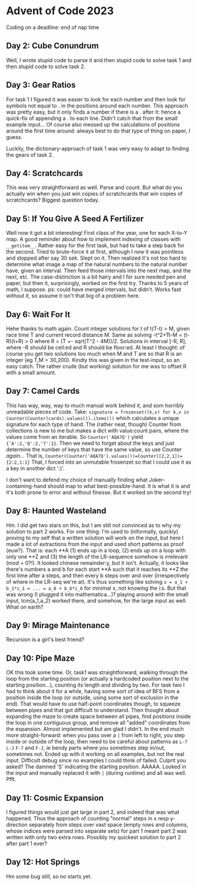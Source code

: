 # Advent of Code 2023

Coding on a deadline: end of nap time

## Day 2: Cube Conundrum

Well, I wrote stupid code to parse it and then stupid code to solve task 1 and then stupid code to solve task 2.

## Day 3: Gear Ratios

For task 1 I figured it was easier to look for each number and then look for symbols not equal to . in the positions around each number. This approach was pretty easy, but it only finds a number if there is a . after it: hence a quick-fix of appending a . to each line. Didn't catch that from the small example input... Of course also messed up the calculations of positions around the first time around: always best to do that type of thing on paper, I guess.

Luckily, the dictionary-approach of task 1 was very easy to adapt to finding the gears of task 2.

## Day 4: Scratchcards

This was very straightforward as well. Parse and count. But what do you actually win when you just win copies of scratchcards that win copies of scratchcards? Biggest question today.

## Day 5: If You Give A Seed A Fertilizer

Well now it got a bit interesting! First class of the year, one for each X-to-Y map. A good reminder about how to implement indexing of classes with `__getitem__`. Rather easy for the first task, but had to take a step back for the second. Tried to brute-force it at first, although I *new* it was pointless and stopped after say 30 sek. Slept on it. Then realized it's not too hard to determine what image a map of the natural numbers to the natural number have, given an interval. Then feed those intervals into the next map, and the next, etc. The case-distinction is a bit hairy and I for sure needed pen and paper, but then it, surprisingly, worked on the first try. Thanks to 5 years of math, I suppose. ps: could have merged intervals, but didn't. Works fast without it, so assume it isn't that big of a problem here.

## Day 6: Wait For It

Hehe thanks to math again. Count integer solutions for t of t(T-t) > M, given race time T and current record distance M. Same as solving -t^2+Tt-M = (t-R)(t+R) > 0 where R = (T +- sqrt(T^2 - 4M))/2. Solutions in interval [-R, R], where -R should be ceil:ed and R should be floor:ed. At least I thought: of course you get two solutions too much when M and T are so that R is an integer (eg T,M = 30,200). Kindly this was given in the test-input, so an easy catch. The rather crude (but working) solution for me was to offset R with a small amount.

## Day 7: Camel Cards

This has way, way, way to much manual work behind it, and som horribly unreadable pieces of code. Take:
```signature = frozenset((k,v) for k,v in Counter(Counter(cards).values()).items())```
which calculates a unique signature for each type of hand. The (rather neat, though) Counter from collections is new to me but makes a dict with value:count pairs, where the values come from an iterable. So `Counter('AQA7Q')` yield `{'A':2,'Q':2,'7':1}`. Then we need to forget about the keys and just determine the number of keys that have the same value, so use Counter *again*... That is, `Counter(Counter('AQA7Q').values())=Counter([2,2,1])={2:2,1:1}` That, I forced into an unmutable frosenzet so that I could use it as a key in another dict ':)'.

I don't want to defend my choice of manually finding what Joker-containing-hand should map to what best-possible-hand. It is what it is and it's both prone to error and without finesse. But it worked on the second try!

## Day 8: Haunted Wasteland

Hm. I did get two stars on this, but I am still not convinced as to why my solution to part 2 works. For one thing: I'm used to (informally, quickly) proving to my self that a written solution will work on the input, but here I made a lot of extractions from the input and used short patterns as proof (euw?). That is: each \*\*A (1) ends up in a loop, (2) ends up on a loop with only one \*\*Z and (3) the length of the LR-sequence somehow is irrelevant (mod = 0?!). It looked chinese remainder:y, but it isn't. Actually, it looks like there's numbers a and b for each start \*\*A such that it reaches its \*\*Z the first time after a steps, and then every b steps over and over (irrespectively of where in the LR-seq we're at). It's thus something like solving  `x = a_1 + b_1*i_1 = ... = a_6 + b_6*i_6` for minimal x, not knowing the i:s. But that was wrong (I plugged it into mathematica...)? playing around with the small input, lcm(a_1,a_2) worked there, and somehow, for the large input as well. What on earth?

## Day 9: Mirage Maintenance

Recursion is a girl's best friend?

## Day 10: Pipe Maze

OK this took some time. Or, task1 was straightforward, walking through the loop from the starting position (or actually a hardcoded position next to the starting position...), counting its length and dividing by two. For task two I had to think about it for a while, having some sort of idea of BFS from a position inside the loop (or outside, using some sort of exclusion in the end). That would have to use half-point coordinates though, to squeeze between pipes and that got difficult to understand. Then thought about expanding the maze to create space between all pipes, find positions inside the loop in one contiguous group, and remove all "added" coordinates from the expansion. Almost implemented but am glad I didn't. In the end much more straight-forward: when you pass over a `|`  from left to right, you step inside or outside of the loop, then need to be careful about patterns as `L-7` `L-J` `F-7` and `F-J`, ie bendy parts where you sometimes step in/out, sometimes not. Ended up with it working on all examples, but not the real input. Difficult debug since no examples I could think of failed. Culprit you asked? The damned 'S' indicating the starting position. AAAAA. Looked in the input and manually replaced it with `|` (during runtime) and all was well. Pfft.

## Day 11: Cosmic Expansion

I figured things would just get large in part 2, and indeed that was what happened. Thus the approach of counting "normal" steps in x resp y-direction separately from steps over vast space (empty rows and columns, whose indices were parsed into separate sets) for part 1 meant part 2 was written with only two extra rows. Possibly my quickest solution to part 2 after part 1 ever?

## Day 12: Hot Springs

Hm some bug still, so no starts yet.
